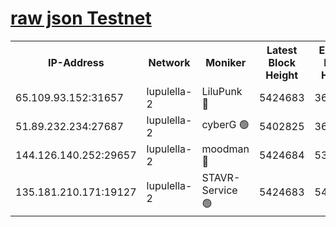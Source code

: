 [raw json Testnet](https://rpc-check.jaclalt.stavr.tech/jaclalt/rpc-jaclalt-result.json)
=

<table><tr><th>IP-Address</th><th>Network</th><th>Moniker</th><th>Latest Block Height</th><th>Earliest Block Height</th><th>Catching Up</th><th>Voting Power</th><th>Scan Time</th></tr><tr><td>65.109.93.152:31657</td><td>lupulella-2</td><td>LiluPunk 🔴</td><td>5424683</td><td>3688866</td><td>False</td><td>685033</td><td>2023-11-25T11:31:47.470870939UTC</td></tr><tr><td>51.89.232.234:27687</td><td>lupulella-2</td><td>cyberG 🟢</td><td>5402825</td><td>3693701</td><td>False</td><td>0</td><td>2023-11-25T11:31:53.938399604UTC</td></tr><tr><td>144.126.140.252:29657</td><td>lupulella-2</td><td>moodman 🔴</td><td>5424684</td><td>5324684</td><td>False</td><td>769094</td><td>2023-11-25T11:31:54.703630763UTC</td></tr><tr><td>135.181.210.171:19127</td><td>lupulella-2</td><td>STAVR-Service 🟢</td><td>5424683</td><td>5424001</td><td>False</td><td>0</td><td>2023-11-25T11:31:47.134273520UTC</td></tr></table>
